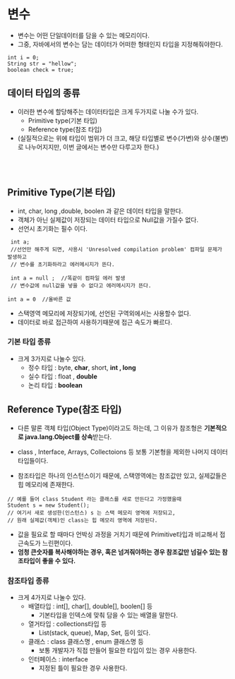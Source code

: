 
# 변수
- 변수는 어떤 단일데이터를 담을 수 있는 메모리이다.     
- 그중, 자바에서의 변수는 담는 데이터가 어떠한 형태인지 타입을 지정해줘야한다. 
```
int i = 0; 
String str = "hellow";
boolean check = true; 
```
## 데이터 타입의 종류 
- 이러한 변수에 할당해주는 데이터타입은 크게 두가지로 나눌 수가 있다. 
  - Primitive type(기본 타입)  
  - Reference type(참조 타입) 
- (실질적으로는 위에 타입이 범위가 더 크고, 해당 타입별로 변수(가변)와 상수(불변)로 나누어지지만, 이번 글에서는 변수만 다루고자 한다.)  

<br></br>

## Primitive Type(기본 타입)
 - int, char, long ,double, boolen 과 같은 데이터 타입을 말한다.
 - 객체가 아닌 실제값이 저장되는 데이터 타입으로 Null값을 가질수 없다.
 - 선언시 초기화는 필수 이다.
```
 int a;     
 //선언만 해주게 되면, 사용시 'Unresolved compilation problem' 컴파일 문제가 발생하고 
 // 변수를 초기화하라고 에러메시지가 뜬다.
 
 int a = null ;  //똑같이 컴파일 에러 발생
 // 변수값에 null값을 넣을 수 없다고 에러메시지가 뜬다. 
 
int a = 0  //올바른 값 

 ```
  - 스택영역 메모리에 저장되기에, 선언된 구역외에서는 사용할수 없다. 
  - 데이터로 바로 접근하여 사용하기때문에 접근 속도가 빠르다.

<p></p>

### 기본 타입 종류
 - 크게 3가지로 나눌수 있다. 
    - 정수 타입 : byte, **char**, short, **int , long**
    - 실수 타입 : float , **double**
    - 논리 타입 : **boolean**


## Reference Type(참조 타입)
 - 다른 말론 객체 타입(Object Type)이라고도 하는데, 그 이유가 참조형은 **기본적으로 java.lang.Object를 상속**받는다.
 - class , Interface, Arrays, Collectoions 등 보통 기본형을 제외한 나머지 데이터타입들이다.
 
 - 참조타입은 하나의 인스턴스이기 때문에, 스택영역에는 참조값만 있고, 실제값들은 힙 메모리에 존재한다.  
```
// 예를 들어 class Student 라는 클래스를 새로 만든다고 가정했을때 
Student s = new Student();
// 여기서 새로 생성한(인스턴스) s 는 스택 메모리 영역에 저장되고,
// 원래 실제값(객체)인 class는 힙 메모리 영역에 저장된다.
```
- 값을 필요로 할 때마다 언박싱 과정을 거치기 때문에 Primitive타입과 비교해서 접근속도가 느린편이다. 
- **엄청 큰숫자를 복사해야하는 경우, 혹은 넘겨줘야하는 경우 참조값만 넘길수 있는 참조타입이 좋을 수 있다.** 


### 참조타입 종류  
 - 크게 4가지로 나눌수 있다. 
    - 배열타입 : int[], char[], double[], boolen[] 등 
      - 기본타입을 인덱스에 맞춰 담을 수 있는 배열을 말한다.  
    - 열거타입 :  collections타입 등
      - List(stack, queue), Map, Set,  등이 있다. 
    - 클래스 : class 클래스명 , enum 클래스명 등
      - 보통 개발자가 직접 만들어 필요한 타입이 있는 경우 사용한다. 
    - 인터페이스 : interface  
      - 지정된 틀이 필요한 경우 사용한다.
